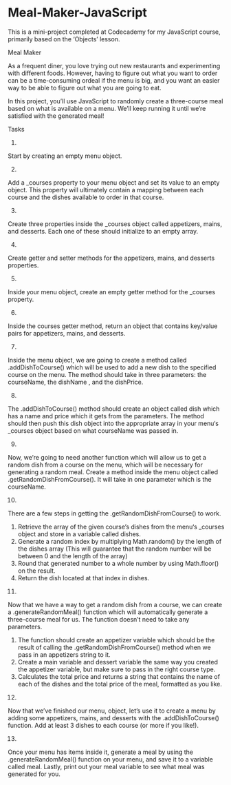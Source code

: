 # Meal-Maker-JavaScript

This is a mini-project completed at Codecademy for my JavaScript course, primarily based on the ‘Objects’ lesson.


Meal Maker

As a frequent diner, you love trying out new restaurants and experimenting with different foods. However, having to figure out what you want to order can be a time-consuming ordeal if the menu is big, and you want an easier way to be able to figure out what you are going to eat.

In this project, you’ll use JavaScript to randomly create a three-course meal based on what is available on a menu. We’ll keep running it until we’re satisfied with the generated meal!


Tasks

1)
Start by creating an empty menu object.

2)
Add a _courses property to your menu object and set its value to an empty object. This property will ultimately contain a mapping between each course and the dishes available to order in that course.

3)
Create three properties inside the _courses object called appetizers, mains, and desserts. Each one of these should initialize to an empty array.

4)
Create getter and setter methods for the appetizers, mains, and desserts properties.

5)
Inside your menu object, create an empty getter method for the _courses property.

6)
Inside the courses getter method, return an object that contains key/value pairs for appetizers, mains, and desserts.

7)
Inside the menu object, we are going to create a method called .addDishToCourse() which will be used to add a new dish to the specified course on the menu.
The method should take in three parameters: the courseName, the dishName , and the dishPrice.

8)
The .addDishToCourse() method should create an object called dish which has a name and price which it gets from the parameters.
The method should then push this dish object into the appropriate array in your menu‘s _courses object based on what courseName was passed in.

9)
Now, we’re going to need another function which will allow us to get a random dish from a course on the menu, which will be necessary for generating a random meal.
Create a method inside the menu object called .getRandomDishFromCourse(). It will take in one parameter which is the courseName.

10)
There are a few steps in getting the .getRandomDishFromCourse() to work.

1.	Retrieve the array of the given course’s dishes from the menu‘s _courses object and store in a variable called dishes.
2.	Generate a random index by multiplying Math.random() by the length of the dishes array (This will guarantee that the random number will be between 0 and the length of the array)
3.	Round that generated number to a whole number by using Math.floor() on the result.
4.	Return the dish located at that index in dishes.

11)
Now that we have a way to get a random dish from a course, we can create a .generateRandomMeal() function which will automatically generate a three-course meal for us. The function doesn’t need to take any parameters.

1.	The function should create an appetizer variable which should be the result of calling the .getRandomDishFromCourse() method when we pass in an appetizers string to it.
2.	Create a main variable and dessert variable the same way you created the appetizer variable, but make sure to pass in the right course type.
3.	Calculates the total price and returns a string that contains the name of each of the dishes and the total price of the meal, formatted as you like.

12)
Now that we’ve finished our menu, object, let’s use it to create a menu by adding some appetizers, mains, and desserts with the .addDishToCourse() function. Add at least 3 dishes to each course (or more if you like!).

13)
Once your menu has items inside it, generate a meal by using the .generateRandomMeal() function on your menu, and save it to a variable called meal. Lastly, print out your meal variable to see what meal was generated for you.

